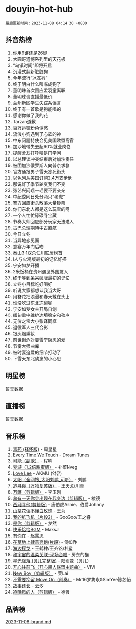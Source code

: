 # douyin-hot-hub

`最后更新时间：2023-11-08 04:14:30 +0800`

## 抖音热榜

1. 你用9键还是26键
1. 大圆哥遗憾系列里的天花板
1. “乌镇时间”即将开启
1. 沉浸式翻新脏脏狗
1. 今年流行“冰冻裤”
1. 终于明白什么叫冻成狗了
1. 董明珠首次回应孟羽童离职
1. 董明珠谈直播最低价
1. 兰州新区学生失踪系谣言
1. 终于有一首歌是狗能唱的
1. 感谢你做了我的花
1. Tarzan道歉
1. 百万运镜粉色诱惑
1. 流浪小狗遇到了心软的神
1. 中东问题特使会见美国欧盟高官
1. 加沙地带失去超60%就业岗位
1. 提醒舍友打呼噜是门学问
1. 以总理谈冲突结束后对加沙责任
1. 被困加沙俄罗斯人向普京求救
1. 官方通报男子雪天冻死街头
1. 以色列从美国订购2.4万支步枪
1. 那说好了季节轮变我们不变
1. 张艺兴问瑶一瑶要不要亲亲
1. 中纪委同日处分两只“老虎”
1. 警方回应街头散落大量钞票
1. 你们东北人都是这么玩雪的啊
1. 一个人忙忙碌碌寻宝藏
1. 节奏大师回应部分玩家无法进入
1. 古巴总理期待中古直航
1. 今日立冬
1. 当异地恋见面
1. 意宴万年门后吻
1. 泰山3:1双杀仁川联居榜首
1. i人与火鸡版最初的记忆好搭
1. 宁安如梦开播
1. 2米饭桶在贵州遇见外国友人
1. 终于等到呆呆破版最初的记忆
1. 立冬小目标吃好喝好
1. 听说大家都想认我当大哥
1. 用簪花把浪漫和春天戴在头上
1. 谁没吃过东北冻梨呢
1. 宁安如梦女主开局自刎
1. 缅甸重申维护边境稳定和秩序
1. 无价之宝大小张译同框
1. 退役军人三代合影
1. 银灰烟熏妆
1. 前世谢危对姜雪宁隐忍的爱
1. 节奏大师曲库
1. 被时宴追爱的细节打动了
1. 下雪天东北幼崽的小心思

## 明星榜

暂无数据

## 直播榜

暂无数据

## 音乐榜

1. [毒药 (释怀版)](https://sf6-cdn-tos.douyinstatic.com/obj/tos-cn-ve-2774/oYILMEAzspdZBIzy4frJNB8ZHPHWAhiwowd4Ad) - 周星星
1. [Every Time We Touch](https://sf3-cdn-tos.douyinstatic.com/obj/tos-cn-ve-2774/ogN6lUKQeBBfEVhIOMikG1CcJjugxk1tztZyhP) - Dream Tunes
1. [可能（副歌）](https://sf3-cdn-tos.douyinstatic.com/obj/tos-cn-ve-2774/cde1731888894259b333569393c2fb51) - 程响
1. [梦游（1.2倍甜蜜版）](https://sf6-cdn-tos.douyinstatic.com/obj/tos-cn-ve-2774/o4gyAUm8hwufoEABmwVIiQtHsFuGzAEEWtNMzo) - 补菜Nveg
1. [Love Lee](https://sf3-cdn-tos.douyinstatic.com/obj/tos-cn-ve-2774/o05GbkJGbCBTdDnMtB0fwOYgkeZp23vrWQDQBS) - AKMU (악뮤)
1. [太阳（全网搜_太阳刘鹏_可听）](https://sf6-cdn-tos.douyinstatic.com/obj/tos-cn-ve-2774/ogWbyIQnlBFImVbeDocRdCIYtBHlbJXgfZMvgz) - 刘鹏
1. [追寻你（万物复苏版）](https://sf3-cdn-tos.douyinstatic.com/obj/tos-cn-ve-2774/oYeAZJsbjIDit9APmBg8u6uDUQnHmoCf3gbo74) - 王天戈/川青
1. [万疆（剪辑版）](https://sf6-cdn-tos.douyinstatic.com/obj/tos-cn-ve-2774/ooG7oVgFlDTelKCjCsTTobQvbdtj1BBQXnfZd8) - 李玉刚
1. [总有一天你会出现在我身边（剪辑版）](https://sf3-cdn-tos.douyinstatic.com/obj/tos-cn-ve-2774/oMLsHwhWW7CYoAhoWB9EXUQIzNBsfAJxpAoxCU) - 棱镜
1. [西厢寻他(剪辑版)](https://sf3-cdn-tos.douyinstatic.com/obj/tos-cn-ve-2774/oUsAVfAQKlRNxEv5qxvIB8o5qmIWUcXbzJKJhw) - 唐伯虎Annie、伯爵Johnny
1. [山茶花读不懂白玫瑰](https://sf3-cdn-tos.douyinstatic.com/obj/tos-cn-ve-2774/osfn8B7DktrRHEPJgPCfDbw7QDQEkwC16BxZg9) - 王为
1. [我的纸飞机（片段2）](https://sf6-cdn-tos.douyinstatic.com/obj/tos-cn-ve-2774/oM2ZrKcg2CD5AeRB2gkeXOFB1IxAGJdZPazYHf) - GooGoo/王之睿
1. [是你（剪辑版）](https://sf6-cdn-tos.douyinstatic.com/obj/tos-cn-ve-2774/46019dae783c4c969944217fe1cfafc4) - 梦然
1. [快乐恰恰BGM](https://sf3-cdn-tos.douyinstatic.com/obj/tos-cn-ve-2774/07b173ca7d2f40f3ba0b97ac7fa3a44a) - MaksJ
1. [有你在](https://sf3-cdn-tos.douyinstatic.com/obj/tos-cn-ve-2774/o8zImmNsI8B0yfAW5FKAB1oBhkMAlIrwsZEi1V) - 赵露思
1. [在草地上肆意奔跑(片段)](https://sf3-cdn-tos.douyinstatic.com/obj/tos-cn-ve-2774/8831d494742f45dabdfa8adb8b817259) - 傅如乔
1. [海边探戈](https://sf6-cdn-tos.douyinstatic.com/obj/tos-cn-ve-2774/os9gE0VQCGqt6VQkZDyBBYvfSDY0QFe3vVmubn) - 王鹤棣/王齐铭/朴鲨
1. [和宇宙的温柔关联-现场合唱](https://sf3-cdn-tos.douyinstatic.com/obj/tos-cn-ve-2774/o0hONGDYQBgk0e5bqDeQOonVmncA6tC2nBwZLT) - 房东的猫
1. [星光降落 (贝儿完整版)](https://sf3-cdn-tos.douyinstatic.com/obj/tos-cn-ve-2774/okwB9hAwyAtsFFkFBzAX1hOOfQuIoMNs0W2Mwr) - 陆雨萱（贝儿）
1. [开心往前飞（开心超人联盟主题曲）](https://sf3-cdn-tos.douyinstatic.com/obj/tos-cn-ve-2774/9d8fb7c82cf1421fb93a9fe925275e0a) - VIVI
1. [New Boy（剪辑版）](https://sf3-cdn-tos.douyinstatic.com/obj/tos-cn-ve-2774/oAozkaGFcPxBerw7nBQfYf8z6CgCZAblDka2cl) - 莱Lai
1. [不需要挽留 Move On（前奏）](https://sf3-cdn-tos.douyinstatic.com/obj/tos-cn-ve-2774/ooCBhgCCkF4nExzQL9WZSUbitfA8IsDkgQIYhe) - Mr.16罗隽永&SimYee陈芯怡
1. [故事还长](https://sf3-cdn-tos.douyinstatic.com/obj/tos-cn-ve-2774/30a26758c8594f0ab81ac675c33ee2c5) - 云汐
1. [追晚风的人（剪辑版）](https://sf3-cdn-tos.douyinstatic.com/obj/tos-cn-ve-2774/560835060af84ac29cd5c12e2a98f7eb) - 徐薇

## 品牌榜

[2023-11-08-brand.md](2023-11-08-brand.md)
